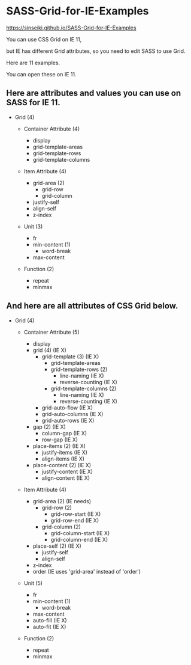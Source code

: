 # SASS-Grid-for-IE-Examples

https://sinseiki.github.io/SASS-Grid-for-IE-Examples

You can use CSS Grid on IE 11,

but IE has different Grid attributes, so you need to edit SASS to use Grid.

Here are 11 examples.

You can open these on IE 11.



## Here are attributes and values you can use on SASS for IE 11.


- Grid (4)
  - Container Attribute (4)
    - display
    - grid-template-areas
    - grid-template-rows
    - grid-template-columns

  - Item Attribute (4)
    - grid-area (2)
      - grid-row
      - grid-column
    - justify-self
    - align-self
    - z-index

  - Unit (3)
    - fr
    - min-content (1)
      - word-break
    - max-content

  - Function (2)
    - repeat
    - minmax


## And here are all attributes of CSS Grid below.

- Grid (4)
	- Container Attribute (5)
		- display
		- grid (4) (IE X)
			- grid-template (3) (IE X)
				- grid-template-areas
				- grid-template-rows (2)
					- line-naming (IE X)
					- reverse-counting (IE X)
				- grid-template-columns (2)
					- line-naming (IE X)
					- reverse-counting (IE X)
			- grid-auto-flow (IE X)
			- grid-auto-columns (IE X)
			- grid-auto-rows (IE X)
		- gap (2) (IE X)
			- column-gap (IE X)
			- row-gap	(IE X)
		- place-items (2) (IE X)
			- justify-items (IE X)
			- align-items (IE X)
		- place-content (2) (IE X)
			- justify-content (IE X)
			- align-content (IE X)
		

	- Item Attribute (4)
		- grid-area (2) (IE needs)
			- grid-row (2)
				- grid-row-start (IE X)
				- grid-row-end (IE X)
			- grid-column (2)
				- grid-column-start (IE X)
				- grid-column-end (IE X)
		- place-self (2) (IE X)
			- justify-self
			- align-self
		- z-index
		- order (IE uses 'grid-area' instead of 'order')

	- Unit (5)
		- fr
		- min-content (1)
			- word-break
		- max-content
		- auto-fill (IE X)
		- auto-fit (IE X)

	- Function (2)
		- repeat
		- minmax
